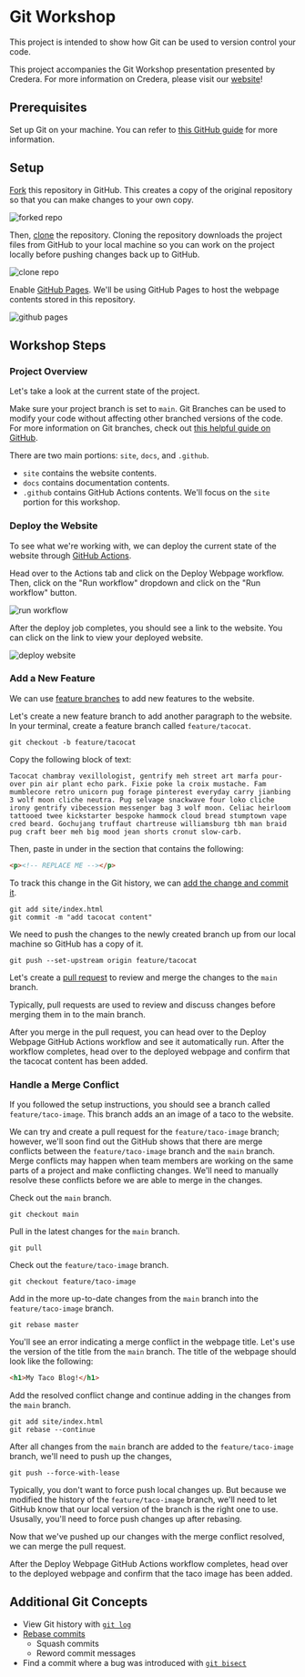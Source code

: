 # Git Workshop

This project is intended to show how Git can be used to version control your code.

This project accompanies the Git Workshop presentation presented by Credera. For more information on Credera, please visit our [website](https://credera.com/)!

## Prerequisites

Set up Git on your machine. You can refer to [this GitHub guide](https://docs.github.com/en/get-started/quickstart/set-up-git) for more information.

## Setup

[Fork](https://docs.github.com/en/get-started/quickstart/fork-a-repo) this repository in GitHub. This creates a copy of the original repository so that you can make changes to your own copy.

![forked repo](docs/img/fork_repo.png)

Then, [clone](https://docs.github.com/en/repositories/creating-and-managing-repositories/cloning-a-repository) the repository. Cloning the repository downloads the project files from GitHub to your local machine so you can work on the project locally before pushing changes back up to GitHub.

![clone repo](docs/img/clone_repo.png)

Enable [GitHub Pages](https://pages.github.com/). We'll be using GitHub Pages to host the webpage contents stored in this repository.

![github pages](docs/img/github_pages.png)

## Workshop Steps

### Project Overview

Let's take a look at the current state of the project.

Make sure your project branch is set to `main`. Git Branches can be used to modify your code without affecting other branched versions of the code. For more information on Git branches, check out [this helpful guide on GitHub](https://docs.github.com/es/pull-requests/collaborating-with-pull-requests/proposing-changes-to-your-work-with-pull-requests/about-branches).

There are two main portions: `site`, `docs`, and `.github`.
  * `site` contains the website contents.
  * `docs` contains documentation contents.
  * `.github` contains GitHub Actions contents.
We'll focus on the `site` portion for this workshop.

### Deploy the Website

To see what we're working with, we can deploy the current state of the website through [GitHub Actions](https://github.com/features/actions).

Head over to the Actions tab and click on the Deploy Webpage workflow. Then, click on the "Run workflow" dropdown and click on the "Run workflow" button.

![run workflow](docs/img/run_workflow.png)

After the deploy job completes, you should see a link to the website. You can click on the link to view your deployed website.

![deploy website](docs/img/deploy_website.png)

### Add a New Feature

We can use [feature branches](https://www.atlassian.com/git/tutorials/comparing-workflows/feature-branch-workflow) to add new features to the website.

Let's create a new feature branch to add another paragraph to the website. In your terminal, create a feature branch called `feature/tacocat`.

```
git checkout -b feature/tacocat
```

Copy the following block of text:

```
Tacocat chambray vexillologist, gentrify meh street art marfa pour-over pin air plant echo park. Fixie poke la croix mustache. Fam mumblecore retro unicorn pug forage pinterest everyday carry jianbing 3 wolf moon cliche neutra. Pug selvage snackwave four loko cliche irony gentrify vibecession messenger bag 3 wolf moon. Celiac heirloom tattooed twee kickstarter bespoke hammock cloud bread stumptown vape cred beard. Gochujang truffaut chartreuse williamsburg tbh man braid pug craft beer meh big mood jean shorts cronut slow-carb.
```

Then, paste in under in the section that contains the following:

```html
<p><!-- REPLACE ME --></p>
```

To track this change in the Git history, we can [add the change and commit it](https://www.atlassian.com/git/tutorials/saving-changes).

```
git add site/index.html
git commit -m "add tacocat content"
```

We need to push the changes to the newly created branch up from our local machine so GitHub has a copy of it.

```
git push --set-upstream origin feature/tacocat
```

Let's create a [pull request](https://docs.github.com/en/pull-requests/collaborating-with-pull-requests/proposing-changes-to-your-work-with-pull-requests/about-pull-requests) to review and merge the changes to the `main` branch.

Typically, pull requests are used to review and discuss changes before merging them in to the main branch.

After you merge in the pull request, you can head over to the Deploy Webpage GitHub Actions workflow and see it automatically run. After the workflow completes, head over to the deployed webpage and confirm that the tacocat content has been added.

### Handle a Merge Conflict

If you followed the setup instructions, you should see a branch called `feature/taco-image`. This branch adds an an image of a taco to the website.

We can try and create a pull request for the `feature/taco-image` branch; however, we'll soon find out the GitHub shows that there are merge conflicts between the `feature/taco-image` branch and the `main` branch. Merge conflicts may happen when team members are working on the same parts of a project and make conflicting changes. We'll need to manually resolve these conflicts before we are able to merge in the changes.

Check out the `main` branch.

```
git checkout main
```

Pull in the latest changes for the `main` branch.

```
git pull
```

Check out the `feature/taco-image` branch.


```
git checkout feature/taco-image
```

Add in the more up-to-date changes from the `main` branch into the `feature/taco-image` branch.


```
git rebase master
```

You'll see an error indicating a merge conflict in the webpage title. Let's use the version of the title from the `main` branch. The title of the webpage should look like the following:


```html
<h1>My Taco Blog!</h1>
```

Add the resolved conflict change and continue adding in the changes from the `main` branch.


```
git add site/index.html
git rebase --continue

```

After all changes from the `main` branch are added to the `feature/taco-image` branch, we'll need to push up the changes,


```
git push --force-with-lease
```

Typically, you don't want to force push local changes up. But because we modified the history of the `feature/taco-image` branch, we'll need to let GitHub know that our local version of the branch is the right one to use. Ususally, you'll need to force push changes up after rebasing. 

Now that we've pushed up our changes with the merge conflict resolved, we can merge the pull request.


After the Deploy Webpage GitHub Actions workflow completes, head over to the deployed webpage and confirm that the taco image has been added.

## Additional Git Concepts

* View Git history with [`git log`](https:/the/git-scm.com/docs/git-log)
* [Rebase commits](https://docs.github.com/en/get-started/using-git/about-git-rebase)
  * Squash commits
  * Reword commit messages
* Find a commit where a bug was introduced with [`git bisect`](https://git-scm.com/docs/git-bisect)